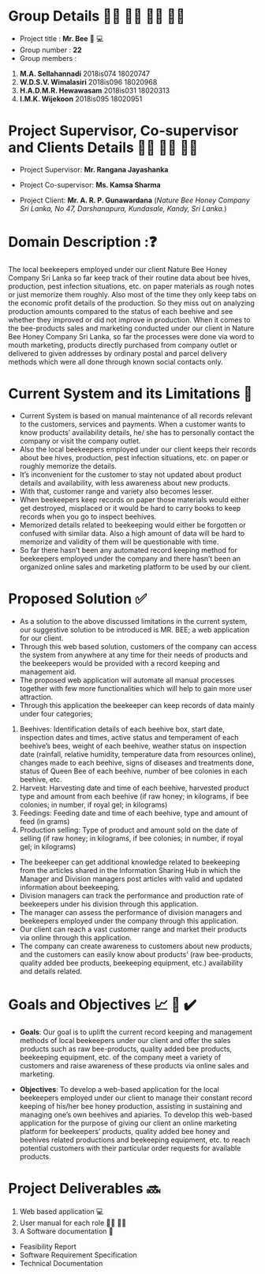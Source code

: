 # Group Details :man_technologist: :woman_technologist: :woman_technologist: :woman_technologist:
* Project title	: **Mr. Bee** :honeybee: :computer:
* Group number	: **22**
* Group members	:
1. **M.A. Sellahannadi** 2018is074 18020747
1. **W.D.S.V. Wimalasiri** 2018is096 18020968
1. **H.A.D.M.R. Hewawasam**	2018is031	18020313
1. **I.M.K. Wijekoon** 2018is095 18020951

# Project Supervisor, Co-supervisor and Clients Details :man_teacher: :woman_teacher: :man_in_tuxedo:

* Project Supervisor: 
**Mr. Rangana Jayashanka**

* Project Co-supervisor:
**Ms. Kamsa Sharma**

* Project Client:
**Mr. A. R. P. Gunawardana**
 (_Nature Bee Honey Company Sri Lanka, No 47, Darshanapura, Kundasale, Kandy, Sri Lanka._)
 
# Domain Description ::question:
The local beekeepers employed under our client Nature Bee Honey Company Sri Lanka so far keep track of their routine data about bee hives, production, pest infection situations, etc. on paper materials as rough notes or just memorize them roughly. Also most of the time they only keep tabs on the economic profit details of the production. So they miss out on analyzing production amounts compared to the status of each beehive and see whether they improved or did not improve in production. When it comes to the bee-products sales and marketing conducted under our client in Nature Bee Honey Company Sri Lanka, so far the processes were done via word to mouth marketing, products directly purchased from company outlet or delivered to given addresses by ordinary postal and parcel delivery methods which were all done through known social contacts only.

# Current System and its Limitations :closed_lock_with_key:
* Current System is based on manual maintenance of all records relevant to the customers, services and payments. When a customer wants to know products’ availability details, he/ she has to personally contact the company or visit the company outlet.
* Also the local beekeepers employed under our client keeps their records about bee hives, production, pest infection situations, etc. on paper or roughly memorize the details.
* It’s inconvenient for the customer to stay not updated about product details and availability, with less awareness about new products.
* With that, customer range and variety also becomes lesser.
* When beekeepers keep records on paper those materials would either get destroyed, misplaced or it would be hard to carry books to keep records when you go to inspect beehives.
* Memorized details related to beekeeping would either be forgotten or confused with similar data. Also a high amount of data will be hard to memorize and validity of them will be questionable with time.
* So far there hasn’t been any automated record keeping method for beekeepers employed under the company and there hasn’t been an organized online sales and marketing platform to be used by our client.

# Proposed Solution :white_check_mark:
* As a solution to the above discussed limitations in the current system, our suggestive solution to be introduced is MR. BEE; a web application for our client.
* Through this web based solution, customers of the company can access the system from anywhere at any time for their needs of products and the beekeepers would be provided with a record keeping and management aid.
* The proposed web application will automate all manual processes together with few more functionalities which will help to gain more user attraction.
* Through this application the beekeeper can keep records of data mainly under four categories;
1. Beehives: Identification details of each beehive box, start date, inspection dates and times, active status and temperament of each beehive’s bees, weight of each beehive, weather status on inspection date (rainfall, relative humidity, temperature data from resources online), changes made to each beehive, signs of diseases and treatments done, status of Queen Bee of each beehive, number of bee colonies in each beehive, etc.
1. Harvest: Harvesting date and time of each beehive, harvested product type and amount from each beehive (if raw honey; in kilograms, if bee colonies; in number, if royal gel; in kilograms)
1. Feedings: Feeding date and time of each beehive, type and amount of feed (in grams)
1. Production selling: Type of product and amount sold on the date of selling (if raw honey; in kilograms, if bee colonies; in number, if royal gel; in kilograms)

* The beekeeper can get additional knowledge related to beekeeping from the articles shared in the Information Sharing Hub in which the Manager and Division managers post articles with valid and updated information about beekeeping.
* Division managers can track the performance and production rate of beekeepers under his division through this application.
* The manager can assess the performance of division managers and beekeepers employed under the company through this application.
* Our client can reach a vast customer range and market their products via online through this application.
* The company can create awareness to customers about new products, and the customers can easily know about products’ (raw bee-products, quality added bee products, beekeeping equipment, etc.) availability and details related.

# Goals and Objectives :chart_with_upwards_trend: :memo: :heavy_check_mark:

* **Goals**:
Our goal is to uplift the current record keeping and management methods of local beekeepers under our client and offer the sales products such as raw bee-products, quality added bee products, beekeeping equipment, etc. of the company meet a variety of customers and raise awareness of these products via online sales and marketing. 

* **Objectives**: 
To develop a web-based application for the local beekeepers employed under our client to manage their constant record keeping of his/her bee honey production, assisting in sustaining and managing one’s own beehives and apiaries.
To develop this web-based application for the purpose of giving our client an online marketing platform for beekeepers’ products, quality added bee honey and beehives related productions and beekeeping equipment, etc. to reach potential customers with their particular order requests for available products.

# Project Deliverables :soon:
1.	Web based application :computer:
1.	User manual for each role :raising_hand_man: :raising_hand_woman:
1.	A Software documentation :page_facing_up:
* Feasibility Report
* Software Requirement Specification
* Technical Documentation





